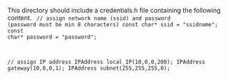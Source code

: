 
This directory should include a credentials.h file containing the following content.
<code>
// assign network name (ssid) and password (password must be min 8 characters)
 const char* ssid     = "ssidname";
 const char* password = "password";

// assign IP address
 IPAddress local_IP(10,0,0,200);
 IPAddress gateway(10,0,0,1);
 IPAddress subnet(255,255,255,0);
</code>

